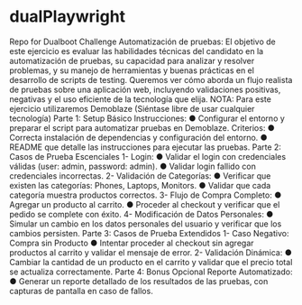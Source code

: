 # dualPlaywright
Repo for Dualboot Challenge
Automatización de pruebas:
El objetivo de este ejercicio es evaluar las habilidades técnicas del candidato en la
automatización de pruebas, su capacidad para analizar y resolver problemas, y su manejo de
herramientas y buenas prácticas en el desarrollo de scripts de testing. Queremos ver cómo
aborda un flujo realista de pruebas sobre una aplicación web, incluyendo validaciones positivas,
negativas y el uso eficiente de la tecnología que elija.
NOTA: Para este ejercicio utilizaremos Demoblaze (Siéntase libre de usar cualquier tecnología)
Parte 1: Setup Básico
Instrucciones:
● Configurar el entorno y preparar el script para automatizar pruebas en Demoblaze.
Criterios:
● Correcta instalación de dependencias y configuración del entorno.
● README que detalle las instrucciones para ejecutar las pruebas.
Parte 2: Casos de Prueba Escenciales
1- Login:
● Validar el login con credenciales válidas (user: admin, password: admin).
● Validar login fallido con credenciales incorrectas.
2- Validación de Categorías:
● Verificar que existen las categorías: Phones, Laptops, Monitors.
● Validar que cada categoría muestra productos correctos.
3- Flujo de Compra Completo:
● Agregar un producto al carrito.
● Proceder al checkout y verificar que el pedido se complete con éxito.
4- Modificación de Datos Personales:
● Simular un cambio en los datos personales del usuario y verificar que los cambios
persisten.
Parte 3: Casos de Prueba Extendidos
1- Caso Negativo: Compra sin Producto
● Intentar proceder al checkout sin agregar productos al carrito y validar el mensaje de
error.
2- Validación Dinámica:
● Cambiar la cantidad de un producto en el carrito y validar que el precio total se actualiza
correctamente.
Parte 4: Bonus Opcional
Reporte Automatizado:
● Generar un reporte detallado de los resultados de las pruebas, con capturas de pantalla
en caso de fallos.

